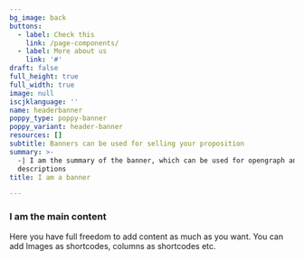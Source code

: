 ```yaml
---
bg_image: back
buttons:
  - label: Check this
    link: /page-components/
  - label: More about us
    link: '#'
draft: false
full_height: true
full_width: true
image: null
iscjklanguage: ''
name: headerbanner
poppy_type: poppy-banner
poppy_variant: header-banner
resources: []
subtitle: Banners can be used for selling your proposition
summary: >-
  -| I am the summary of the banner, which can be used for opengraph and SEO
  descriptions
title: I am a banner

---
```


### I am the main content
Here you have full freedom to add content as much as you want.
You can add  Images as shortcodes, columns as shortcodes etc.
